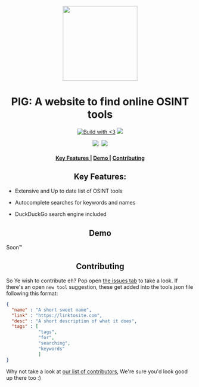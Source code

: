 

<p align="center">
  <img 
      length=200
      height=200
       src=https://raw.githubusercontent.com/gist/Nekurone/016ecbad6fafba05bd5d7e5bc223907a/raw/80a7517ad5d1b16c32fba13599040855d0c27e39/pig.svg>
</p>
<h1 align="center" >PIG: A website to find online OSINT tools</h1>
<p align="center"><a href="https://forthebadge.com" target="_blank"><img src="https://forthebadge.com/images/badges/built-with-love.svg" alt="Build with <3" /></a>&nbsp;<a href="https://forthebadge.com" target="_blank"><img src="https://forthebadge.com/images/badges/powered-by-coffee.svg"/></p>
<p align="center">
<a href="http://makeapullrequest.com" target="_blank"><img src="https://img.shields.io/badge/PRs-welcome-brightgreen.svg?style=shields"/></a>&nbsp;
<a href="Website shields.io" target="_blank"><img src="https://img.shields.io/website-up-down-green-red/https/lbesson.bitbucket.io.svg"></a>
</p>

<!-- TOC --> 
<div align="center"><a name="menu"></a>
  <h4>
    <a href="https://github.com/Nekurone/PIG-Tools#Features">
      Key Features
    </a>
    <span>  |  </span>
    <a href="https://github.com/Nekurone/PIG-Tools#Demo">
      Demo
    </a>
    <span>  |  </span>
    <a href="https://github.com/Nekurone/PIG-Tools#Contributing">
      Contributing
    </a>
  </h4>
</div>
<a name="Features"></a>
<h2 align="center">Key Features:</h2>
    
- Extensive and Up to date list of OSINT tools
- Autocomplete searches for keywords and names
- DuckDuckGo search engine included

  <a name="Demo"></a>
<h2 align="center">Demo</h2>

  Soon:tm:
<a name="Contributing"></a>
<h2 align="center">Contributing</h2>
  
So Ye wish to contribute eh? Pop open [the issues tab](https://github.com/Nekurone/PIG-Tools/issues) to take a look. If there's an open `new tool` suggestion, these get added into the tools.json file following this format:
```json
{
  "name" : "A short sweet name",
  "link" : "https://linktosite.com",
  "desc" : "A short description of what it does",
  "tags" : [
            "tags",
            "for",
            "searching",
            "keywords"
            ]
}
```

Why not take a look at [our list of contributors](https://github.com/Nekurone/PIG-Tools/graphs/contributors), We're sure you'd look good up there too :)


  
